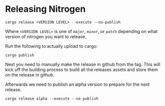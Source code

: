 # Releasing Nitrogen

```
cargo release <VERSION LEVEL> --execute --no-publish
```

Where `<VERSION LEVEL>` is one of `major`, `minor`, or `patch` depending on what version of nitrogen you want to release.

Run the following to actually upload to cargo:

```
cargo publish
```

Next you need to manually make the release in github from the tag. This will kick off the building process
to build all the releases assets and store them on the release in github.

Afterwards we need to publish an alpha version to prepare for the next release.

```
cargo release alpha --execute --no-publish
```
